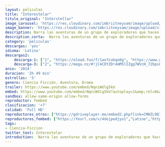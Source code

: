 ```yaml
---
layout: peliculas
title: "Interestelar"
titulo_original: "Interstellar"
image_carousel: 'https://res.cloudinary.com/imbriitneysam/image/upload/v1545347083/inter-poster-min.jpg'
image_banner: 'https://res.cloudinary.com/imbriitneysam/image/upload/v1545347084/inter-banner-min.jpg'
description: Narra las aventuras de un grupo de exploradores que hacen uso de un agujero de gusano recientemente descubierto para superar las limitaciones de los viajes espaciales tripulados y vencer las inmensas distancias que tiene un viaje interestelar.
description_corta:  Narra las aventuras de un grupo de exploradores que hacen uso de un agujero de gusano recientemente descubierto para superar las limitaciones de los viajes espaciales tripulados y vencer las inmensas distancias que tiene un viaje interestelar.
category: 'peliculas'
descargas: 'yes'
idioma: 'Latino'
descargas2:
    descarga-1: ["1", "https://oload.fun/f/1ao7cukqo0g", "https://www.google.com/s2/favicons?domain=openload.co","OpenLoad","https://res.cloudinary.com/imbriitneysam/image/upload/v1541473684/mexico.png", "Latino", "Full HD"]
    descarga-3: ["2", "https://mega.nz/#!jC4CDYZD!4mMSlIZgg7WVcH_72bps83ILxIUZkXUy-6pKIRkQEmc", "https://www.google.com/s2/favicons?domain=mega.nz","Mega","https://res.cloudinary.com/imbriitneysam/image/upload/v1541473684/mexico.png", "Latino", "Full HD"]
anio: '2014'
duracion: '2h 49 min'
estrellas: '5'
genero: Ciencia Ficción, Aventura, Drama
trailer: https://www.youtube.com/embed/NqniWGlg5kU
embed: https://www.youtube.com/embed/NqniWGlg5kU?autoplay=1&amp;rel=0&amp;hd=1&border=0&wmode=opaque&enablejsapi=1&modestbranding=1&controls=1&showinfo=0
sandbox: allow-same-origin allow-forms
reproductor: fembed
clasificacion: '+7'
calidad: 'Full HD'
reproductores_otros: ["https://gdriveplayer.me/embed2.php?link=CMHZL9D7MY964qinYtER0AXssz4BX2BMJn3CEwaWs5B0Ov5mI9HngVk%252BsVCBlfn4myqOn6Jb9r6QXUH%252BRFwS5MVamXAh2%252BovDiFsYwoG%252F5YGeE5HIhxONIwNmzAllHzF1cRc68%252FZ1F0EVjE3VSW1Qr8KMpdLslXbw%252F3mChDwPe7J0dnEakZ3cClZjxvRzxjOJX9KkfBxoeN85y%252BNHmZAhm","Latino","https://streampelis.info/public/dist/index.html?id=08f11493a06d0a2737e332ac0d90b618","Latino","https://www.zembed.to/public/dist/asteroid.html?id=c770175c6cf4c72be0eeb2c286b13618&title=Interstellar","Latino","https://movcloud.net/embed/sx-TbecIwDIo","Latino","https://api.cuevana3.io/stream/index.php?file=ek5lbm9xYWNrS0xYMTZLa2xNbkdvY3ZTb3BtZng4TGp6ZFpobGFMUGtOelcwcUZmbWRIVzRkakVuS0JnbEplcG1KUnNZSlRTMGViVTBxZGdsdEhPb3B5N3BYZCsyNnZCc2RxZFlLRFNsUT09","Latino","https://mstream.press/y7iyeg88q9qj","Latino","https://mstream.press/wylpkbg4w4nm","Latino"]
reproductores_fembed: ["https://feurl.com/v/4dojpedjyo1","Latino","https://feurl.com/v/e2nj6a-147d2q73","Latino"]
tags:
- Ciencia-Ficcion
twitter_text: Interestelar
introduction:  Narra las aventuras de un grupo de exploradores que hacen uso de un agujero de gusano recientemente descubierto para superar las limitaciones de los viajes espaciales tripulados y vencer las inmensas distancias que tiene un viaje interestelar.
---
```












